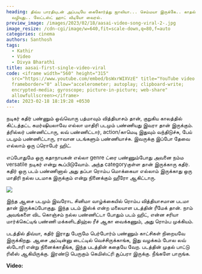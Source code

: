 ```yaml
---
heading: திவ்ய பாரதியுடன் அப்படியே கைகோர்த்து ஜாலியா... செம்மயா இருக்கே.. காதல்
  வழியுது.. லேட்டஸ்ட் ஹாட் வீடியோ வைரல்.
preview_image: /images/2023/02/18/aasai-video-song-viral-2-.jpg
image_resize: /cdn-cgi/image/w=640,fit=scale-down,q=80,f=auto
categories: cinema
authors: Santhosh
tags:
  - Kathir
  - Video
  - Divya Bharathi
title: aasai-first-single-video-viral
code: <iframe width="560" height="315"
  src="https://www.youtube.com/embed/bsWxrWIXVzE" title="YouTube video player"
  frameborder="0" allow="accelerometer; autoplay; clipboard-write;
  encrypted-media; gyroscope; picture-in-picture; web-share"
  allowfullscreen></iframe>
date: 2023-02-18 18:19:28 +0530
---
```

நடிகர் கதிர் பண்ணும் ஒவ்வொரு பத்மாவும் வித்தியாசம் தான், குறுகிய காலத்தில் கிட்டத்தட்ட கமர்ஷியலாவே எல்லா மாதிரி படமும் பண்ணியது இவரா தான் இருக்கும். த்ரில்லர் பண்ணிட்டாரு, லவ் பண்ணிட்டார், action/காமெடி இதுவும் வந்திடுச்சு, பேய் படமும் பண்ணிட்டாரு, ராவான படங்களும் பண்ணியாச்சு. இவருக்கு இப்போ தேவை எல்லாம் ஒரு ப்ரொபேர் ஹிட்.

எப்போதுமே ஒரு கதாநாயகன் எல்லா genre ட்ரை பண்ணும்போது அவனை நம்ம versatile நடிகர் என்று கூப்பிடுவோம். அந்த categoryகுள்ள தான் இருக்காரு கதிர். கதிர் ஒரு படம் பண்ணினால் அது தப்பா ரொம்ப மொக்கையா எல்லாம் இருக்காது ஒரு மாதிரி நல்ல படமாக இருக்கும் என்று நினைக்கும் ஹீரோ ஆகிட்டாரு.

![](/images/2023/02/18/aasai-video-song-viral-1-.jpg)

இந்த ஆசை படமும் இவரோட சினிமா வாழ்க்கையில் ரொம்ப வித்தியாசமான படமா தான் இருக்கப்போகுது. இந்த படம் இஸ்க் என்ற மலையாள படத்தின் ரீமேக் தான். நாம் அவங்களை விட கொஞ்சம் நல்ல பண்ணிட்டா போதும் படம் ஹிட், என்ன சரியா மார்க்கெட்டிங் பண்ணி மக்களிடதிஹ்ல ரீச் ஆகா வைக்கணும், அது ரொம்ப முக்கியம். 

படத்தில் திவ்யா, கதிர் இராது பேருமே பெர்போர்ம் பண்ணும் காட்சிகள் நிறையவே இருக்கிறது. ஆசை அப்டின்னு டைட்டில் வெச்சிருக்காங்க, இது வழக்கம் போல லவ் ஸ்டோரி என்று நினைக்காதீங்க, இந்த படத்தின் கதையே வேற. படத்தின் முதல் பாட்டு ரிலீஸ் ஆகியிருக்கு. இரண்டு பெருகும் கெமிஸ்ட்ரி சூப்பரா இருக்கு. நீங்களே பாருங்க. 

**V﻿ideo:**